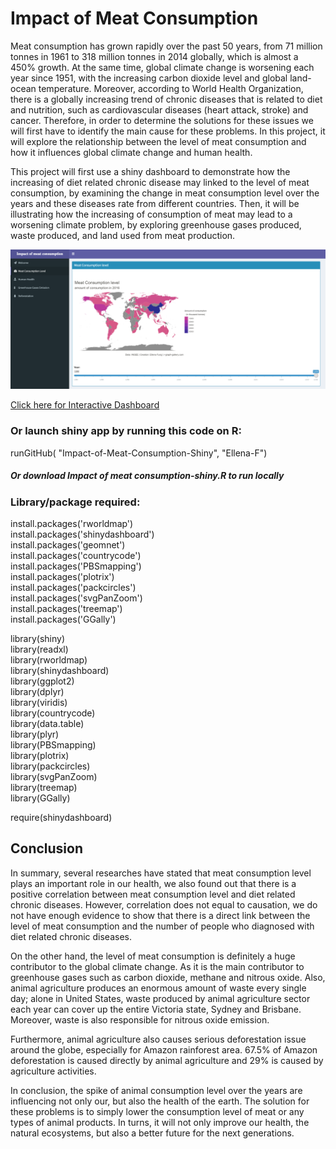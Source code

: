 # Impact of Meat Consumption

Meat consumption has grown rapidly over the past 50 years, from 71 million tonnes in 1961
to 318 million tonnes in 2014 globally, which is almost a 450% growth.
At the same time, global climate change is worsening each year since 1951, with the
increasing carbon dioxide level and global land-ocean temperature. Moreover,
according to World Health Organization, there is a
globally increasing trend of chronic diseases that is related to diet and nutrition, such as
cardiovascular diseases (heart attack, stroke) and cancer. Therefore, in order to determine the
solutions for these issues we will first have to identify the main cause for these problems. In
this project, it will explore the relationship between the level of meat consumption and
how it influences global climate change and human health. 


This project will first use a shiny dashboard to demonstrate how the increasing of diet related chronic
disease may linked to the level of meat consumption, by examining the change in meat
consumption level over the years and these diseases rate from different countries. Then, it will be illustrating
how the increasing of consumption of meat may lead to a worsening climate problem, by exploring greenhouse gases produced, 
waste produced, and land used from meat production.



![screenshot](/shiny.png?raw)

 
[Click here for Interactive Dashboard](https://ellena-fung.shinyapps.io/final/)

### Or launch shiny app by running this code on R: 

runGitHub( "Impact-of-Meat-Consumption-Shiny", "Ellena-F")

##### Or download Impact of meat consumption-shiny.R to run locally

### Library/package required:  

install.packages('rworldmap')  
install.packages('shinydashboard')  
install.packages('geomnet')  
install.packages('countrycode')  
install.packages('PBSmapping')  
install.packages('plotrix')  
install.packages('packcircles')  
install.packages('svgPanZoom')  
install.packages('treemap')  
install.packages('GGally')  
 
library(shiny)  
library(readxl)  
library(rworldmap)  
library(shinydashboard)  
library(ggplot2)  
library(dplyr)  
library(viridis)  
library(countrycode)  
library(data.table)  
library(plyr)  
library(PBSmapping)  
library(plotrix)  
library(packcircles)  
library(svgPanZoom)  
library(treemap)  
library(GGally)  

require(shinydashboard)


## Conclusion
In summary, several researches have stated that meat consumption level plays an important
role in our health, we also found out that there is a positive correlation between meat
consumption level and diet related chronic diseases. However, correlation does not equal to
causation, we do not have enough evidence to show that there is a direct link between the
level of meat consumption and the number of people who diagnosed with diet related chronic
diseases. 

On the other hand, the level of meat consumption is definitely a huge contributor to
the global climate change. As it is the main contributor to greenhouse gases such as carbon
dioxide, methane and nitrous oxide. Also, animal agriculture produces an enormous amount
of waste every single day; alone in United States, waste produced by animal agriculture
sector each year can cover up the entire Victoria state, Sydney and Brisbane. Moreover,
waste is also responsible for nitrous oxide emission. 

Furthermore, animal agriculture also causes serious deforestation issue around the globe, especially for Amazon rainforest area. 67.5% of Amazon deforestation is caused directly by animal agriculture and 29% is caused
by agriculture activities. 

In conclusion, the spike of animal consumption level over the years
are influencing not only our, but also the health of the earth. The solution for these problems
is to simply lower the consumption level of meat or any types of animal products. In turns, it
will not only improve our health, the natural ecosystems, but also a better future for the next
generations.
